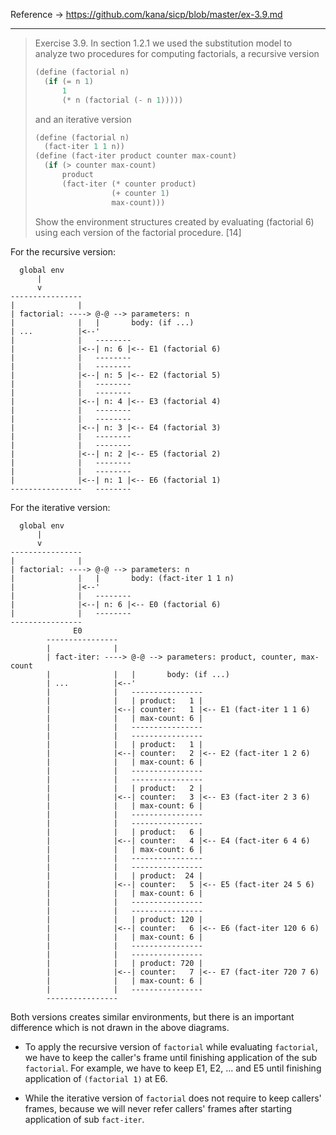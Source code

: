 Reference -> https://github.com/kana/sicp/blob/master/ex-3.9.md

---

> Exercise 3.9.  In section 1.2.1 we used the substitution model to analyze two
> procedures for computing factorials, a recursive version
>
> ```scheme
> (define (factorial n)
>   (if (= n 1)
>       1
>       (* n (factorial (- n 1)))))
> ```
>
> and an iterative version
>
> ```scheme
> (define (factorial n)
>   (fact-iter 1 1 n))
> (define (fact-iter product counter max-count)
>   (if (> counter max-count)
>       product
>       (fact-iter (* counter product)
>                  (+ counter 1)
>                  max-count)))
> ```
>
> Show the environment structures created by evaluating (factorial 6) using
> each version of the factorial procedure. [14]

For the recursive version:

```
  global env
      |
      v
----------------
|              |
| factorial: ----> @-@ --> parameters: n
|              |   |       body: (if ...)
| ...          |<--'
|              |   --------
|              |<--| n: 6 |<-- E1 (factorial 6)
|              |   --------
|              |   --------
|              |<--| n: 5 |<-- E2 (factorial 5)
|              |   --------
|              |   --------
|              |<--| n: 4 |<-- E3 (factorial 4)
|              |   --------
|              |   --------
|              |<--| n: 3 |<-- E4 (factorial 3)
|              |   --------
|              |   --------
|              |<--| n: 2 |<-- E5 (factorial 2)
|              |   --------
|              |   --------
|              |<--| n: 1 |<-- E6 (factorial 1)
----------------   --------
```

For the iterative version:

```
  global env
      |
      v
----------------
|              |
| factorial: ----> @-@ --> parameters: n
|              |   |       body: (fact-iter 1 1 n)
|              |<--'
|              |   --------
|              |<--| n: 6 |<-- E0 (factorial 6)
|              |   --------
----------------
              E0
        ----------------
        |              |
        | fact-iter: ----> @-@ --> parameters: product, counter, max-count
        |              |   |       body: (if ...)
        | ...          |<--'
        |              |   ----------------
        |              |   | product:   1 |
        |              |<--| counter:   1 |<-- E1 (fact-iter 1 1 6)
        |              |   | max-count: 6 |
        |              |   ----------------
        |              |   ----------------
        |              |   | product:   1 |
        |              |<--| counter:   2 |<-- E2 (fact-iter 1 2 6)
        |              |   | max-count: 6 |
        |              |   ----------------
        |              |   ----------------
        |              |   | product:   2 |
        |              |<--| counter:   3 |<-- E3 (fact-iter 2 3 6)
        |              |   | max-count: 6 |
        |              |   ----------------
        |              |   ----------------
        |              |   | product:   6 |
        |              |<--| counter:   4 |<-- E4 (fact-iter 6 4 6)
        |              |   | max-count: 6 |
        |              |   ----------------
        |              |   ----------------
        |              |   | product:  24 |
        |              |<--| counter:   5 |<-- E5 (fact-iter 24 5 6)
        |              |   | max-count: 6 |
        |              |   ----------------
        |              |   ----------------
        |              |   | product: 120 |
        |              |<--| counter:   6 |<-- E6 (fact-iter 120 6 6)
        |              |   | max-count: 6 |
        |              |   ----------------
        |              |   ----------------
        |              |   | product: 720 |
        |              |<--| counter:   7 |<-- E7 (fact-iter 720 7 6)
        |              |   | max-count: 6 |
        |              |   ----------------
        ----------------
```

Both versions creates similar environments, but there is an important
difference which is not drawn in the above diagrams.

* To apply the recursive version of `factorial` while evaluating `factorial`,
  we have to keep the caller's frame until finishing application of the sub
  `factorial`.  For example, we have to keep E1, E2, ... and E5 until finishing
  application of `(factorial 1)` at E6.
  
* While the iterative version of `factorial` does not require to keep callers'
  frames, because we will never refer callers' frames after starting
  application of sub `fact-iter`.
